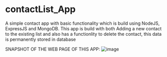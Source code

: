 # contactList_App

A simple contact app with basic functionality which is build using NodeJS, ExpressJS and MongoDB. 
This app is build with both Adding a new contact to the existing list and also has a functionlity to delete the contact, this data is permanently stored in database

SNAPSHOT OF THE WEB PAGE OF THIS APP:
![image](https://user-images.githubusercontent.com/94251830/189607200-f07eba0c-486c-4451-bc2e-c7f14cc95dd4.png)
